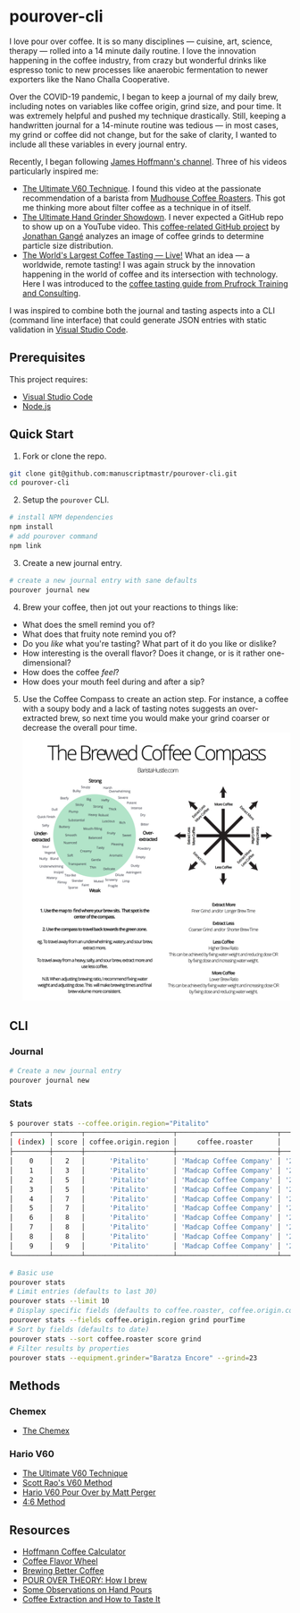 # pourover-cli

I love pour over coffee. It is so many disciplines — cuisine, art, science, therapy — rolled into a 14 minute daily routine. I love the innovation happening in the coffee industry, from crazy but wonderful drinks like espresso tonic to new processes like anaerobic fermentation to newer exporters like the Nano Challa Cooperative.

Over the COVID-19 pandemic, I began to keep a journal of my daily brew, including notes on variables like coffee origin, grind size, and pour time. It was extremely helpful and pushed my technique drastically. Still, keeping a handwritten journal for a 14-minute routine was tedious — in most cases, my grind or coffee did not change, but for the sake of clarity, I wanted to include all these variables in every journal entry.

Recently, I began following [James Hoffmann's channel](https://www.youtube.com/channel/UCMb0O2CdPBNi-QqPk5T3gsQ). Three of his videos particularly inspired me:

- [The Ultimate V60 Technique](https://www.youtube.com/watch?v=AI4ynXzkSQo). I found this video at the passionate recommendation of a barista from [Mudhouse Coffee Roasters](https://mudhouse.com/). This got me thinking more about filter coffee as a technique in of itself.
- [The Ultimate Hand Grinder Showdown](https://www.youtube.com/watch?v=dn9OuRl1F3k). I never expected a GitHub repo to show up on a YouTube video. This [coffee-related GitHub project](https://github.com/jgagneastro/coffeegrindsize) by [Jonathan Gangé](https://github.com/jgagneastro) analyzes an image of coffee grinds to determine particle size distribution.
- [The World's Largest Coffee Tasting — Live!](https://www.youtube.com/watch?v=JI7PQu-i578) What an idea — a worldwide, remote tasting! I was again struck by the innovation happening in the world of coffee and its intersection with technology. Here I was introduced to the [coffee tasting guide from Prufrock Training and Consulting](http://bit.ly/HoffmannCoffeePDF).

I was inspired to combine both the journal and tasting aspects into a CLI (command line interface) that could generate JSON entries with static validation in [Visual Studio Code](https://code.visualstudio.com/).

## Prerequisites

This project requires:

- [Visual Studio Code](https://code.visualstudio.com/)
- [Node.js](https://nodejs.org/en/)

## Quick Start

1. Fork or clone the repo.

```bash
git clone git@github.com:manuscriptmastr/pourover-cli.git
cd pourover-cli
```

2. Setup the `pourover` CLI.

```bash
# install NPM dependencies
npm install
# add pourover command
npm link
```

3. Create a new journal entry.

```bash
# create a new journal entry with sane defaults
pourover journal new
```

4. Brew your coffee, then jot out your reactions to things like:

- What does the smell remind you of?
- What does that fruity note remind you of?
- Do you _like_ what you're tasting? What part of it do you like or dislike?
- How interesting is the overall flavor? Does it change, or is it rather one-dimensional?
- How does the coffee _feel_?
- How does your mouth feel during and after a sip?

5. Use the Coffee Compass to create an action step. For instance, a coffee with a soupy body and a lack of tasting notes suggests an over-extracted brew, so next time you would make your grind coarser or decrease the overall pour time.
   ![Coffee Compass](./coffee-compass.jpg)

## CLI

### Journal

```bash
# Create a new journal entry
pourover journal new
```

### Stats

```bash
$ pourover stats --coffee.origin.region="Pitalito"
┌─────────┬───────┬──────────────────────┬─────────────────────────┬────────────┬───────┬──────────┐
│ (index) │ score │ coffee.origin.region │     coffee.roaster      │   ratio    │ grind │ pourTime │
├─────────┼───────┼──────────────────────┼─────────────────────────┼────────────┼───────┼──────────┤
│    0    │   2   │      'Pitalito'      │ 'Madcap Coffee Company' │ '22g:355g' │  23   │  '2:50'  │
│    1    │   3   │      'Pitalito'      │ 'Madcap Coffee Company' │ '22g:355g' │  24   │  '3:06'  │
│    2    │   5   │      'Pitalito'      │ 'Madcap Coffee Company' │ '23g:355g' │  24   │  '2:35'  │
│    3    │   5   │      'Pitalito'      │ 'Madcap Coffee Company' │ '23g:355g' │  24   │  '2:51'  │
│    4    │   7   │      'Pitalito'      │ 'Madcap Coffee Company' │ '22g:355g' │  23   │  '2:41'  │
│    5    │   7   │      'Pitalito'      │ 'Madcap Coffee Company' │ '23g:355g' │  24   │  '2:48'  │
│    6    │   8   │      'Pitalito'      │ 'Madcap Coffee Company' │ '23g:355g' │  24   │  '2:40'  │
│    7    │   8   │      'Pitalito'      │ 'Madcap Coffee Company' │ '23g:355g' │  24   │  '2:46'  │
│    8    │   8   │      'Pitalito'      │ 'Madcap Coffee Company' │ '23g:355g' │  24   │  '2:44'  │
│    9    │   9   │      'Pitalito'      │ 'Madcap Coffee Company' │ '23g:355g' │  24   │  '2:40'  │
└─────────┴───────┴──────────────────────┴─────────────────────────┴────────────┴───────┴──────────┘
```

```bash
# Basic use
pourover stats
# Limit entries (defaults to last 30)
pourover stats --limit 10
# Display specific fields (defaults to coffee.roaster, coffee.origin.country, grind, pourTime, score)
pourover stats --fields coffee.origin.region grind pourTime
# Sort by fields (defaults to date)
pourover stats --sort coffee.roaster score grind
# Filter results by properties
pourover stats --equipment.grinder="Baratza Encore" --grind=23
```

## Methods

### Chemex

- [The Chemex](https://youtu.be/ikt-X5x7yoc?t=427)

### Hario V60

- [The Ultimate V60 Technique](https://www.youtube.com/watch?v=AI4ynXzkSQo)
- [Scott Rao's V60 Method](https://www.youtube.com/watch?v=c0Qe_ASxfNM)
- [Hario V60 Pour Over by Matt Perger](https://vimeo.com/46612013)
- [4:6 Method](https://www.youtube.com/watch?v=wmCW8xSWGZY)

## Resources

- [Hoffmann Coffee Calculator](https://coda.io/@alessandro-mingione/hoffmann-coffee-calculator)
- [Coffee Flavor Wheel](https://notbadcoffee.com/flavor-wheel-en/)
- [Brewing Better Coffee](https://coffeeadastra.com/2018/11/30/brewing-better-coffee/)
- [POUR OVER THEORY: How I brew](https://medium.com/@dngilb/pour-over-theory-how-i-brew-6c07aff69ca4)
- [Some Observations on Hand Pours](https://www.scottrao.com/blog/2016/10/8/some-observations-on-hand-pours)
- [Coffee Extraction and How to Taste It](https://www.baristahustle.com/blog/coffee-extraction-and-how-to-taste-it/)

